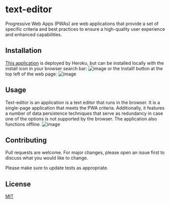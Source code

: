 # text-editor
Progressive Web Apps (PWAs) are web applications that provide a set of specific criteria and best practices to ensure a high-quality user experience and enhanced capabilities. 

## Installation

[This application](https://text-editor-lantonello-d00cd97b1320.herokuapp.com/) is deployed by Heroku, but can be installed locally with the install icon in your browser search bar:
![image](https://github.com/l-antonello/text-editor/assets/122548483/0fcee9e4-d6ef-4902-b0e1-f87b161a43e4)
or the Install! button at the top left of the web page: ![image](https://github.com/l-antonello/text-editor/assets/122548483/a440f750-f19b-47ad-9087-966d6b979f49)


## Usage
Text-editor is an application is a text editor that runs in the browser. It is a single-page application that meets the PWA criteria. Additionally, it features a number of data persistence techniques that serve as redundancy in case one of the options is not supported by the browser. The application also functions offline.
![image](https://github.com/l-antonello/text-editor/assets/122548483/7b2f631f-4bf1-4cec-a22c-2d916bf4afd6)


## Contributing

Pull requests are welcome. For major changes, please open an issue first
to discuss what you would like to change.

Please make sure to update tests as appropriate.

## License

[MIT](https://choosealicense.com/licenses/mit/)
